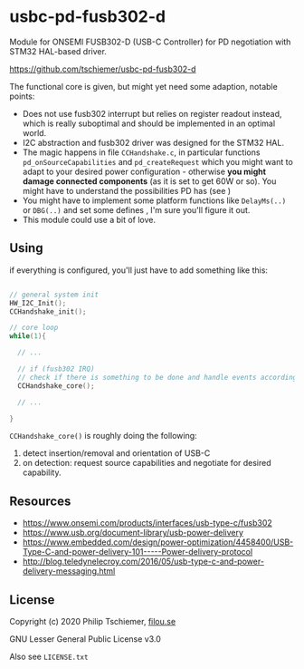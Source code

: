 # usbc-pd-fusb302-d
Module for ONSEMI FUSB302-D (USB-C Controller) for PD negotiation with STM32 HAL-based driver.

https://github.com/tschiemer/usbc-pd-fusb302-d

The functional core is given, but might yet need some adaption, notable points:

- Does not use fusb302 interrupt but relies on register readout instead, which is really suboptimal and should be implemented in an optimal world.
- I2C abstraction and fusb302 driver was designed for the STM32 HAL.
- The magic happens in file `CCHandshake.c`, in particular functions `pd_onSourceCapabilities` and `pd_createRequest` which you might want to adapt to your desired power configuration - otherwise **you might damage connected components** (as it is set to get 60W or so). You might have to understand the possibilities PD has (see )
- You might have to implement some platform functions like `DelayMs(..)` or `DBG(..)` and set some defines , I'm sure you'll figure it out.
- This module could use a bit of love.

## Using

if everything is configured, you'll just have to add something like this:

```c

// general system init
HW_I2C_Init();
CCHandshake_init();

// core loop
while(1){

  // ...

  // if (fusb302 IRQ)
  // check if there is something to be done and handle events accordingly
  CCHandshake_core();

  // ...

}

```

`CCHandshake_core()` is roughly doing the following:
1. detect insertion/removal and orientation of USB-C
2. on detection: request source capabilities and negotiate for desired capability.

## Resources

- https://www.onsemi.com/products/interfaces/usb-type-c/fusb302
- https://www.usb.org/document-library/usb-power-delivery
- https://www.embedded.com/design/power-optimization/4458400/USB-Type-C-and-power-delivery-101-----Power-delivery-protocol
- http://blog.teledynelecroy.com/2016/05/usb-type-c-and-power-delivery-messaging.html


## License

Copyright (c) 2020 Philip Tschiemer, [filou.se](https://filou.se)

GNU Lesser General Public License v3.0

Also see `LICENSE.txt`
